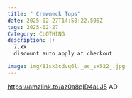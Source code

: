 ```yaml
---
title: " Crewneck Tops"
date: 2025-02-27T14:50:22.508Z
tags: 2025-02-27
Category: CLOTHING
description: |+
  7.xx
  discount auto apply at checkout 

image: img/81sk3cdvq6l._ac_sx522_.jpg
---
```

https://amzlink.to/az0a8qID4aLJ5
AD